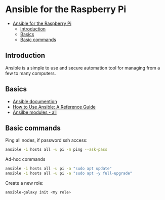 # Ansible for the Raspberry Pi

- [Ansible for the Raspberry Pi](#ansible-for-the-raspberry-pi)
  - [Introduction](#introduction)
  - [Basics](#basics)
  - [Basic commands](#basic-commands)

## Introduction

Ansible is a simple to use and secure automation tool for managing from a few to many computers.

## Basics

* [Ansible documention](https://docs.ansible.com/ansible/latest/index.html)
* [How to Use Ansible: A Reference Guide](https://www.digitalocean.com/community/cheatsheets/how-to-use-ansible-cheat-sheet-guide)
* [Ansilbe modules - all](https://docs.ansible.com/ansible/latest/modules/list_of_all_modules.html)

## Basic commands

Ping all nodes, if password ssh access:

```bash
ansible -i hosts all -u pi -m ping --ask-pass
```

Ad-hoc commands

```bash
ansible -i hosts all -u pi -a "sudo apt update"
ansible -i hosts all -u pi -a "sudo apt -y full-upgrade"
```

Create a new role:

```bash
ansible-galaxy init <my role>
```
